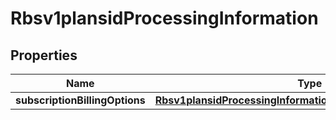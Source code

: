 
# Rbsv1plansidProcessingInformation

## Properties
Name | Type | Description | Notes
------------ | ------------- | ------------- | -------------
**subscriptionBillingOptions** | [**Rbsv1plansidProcessingInformationSubscriptionBillingOptions**](Rbsv1plansidProcessingInformationSubscriptionBillingOptions.md) |  |  [optional]



